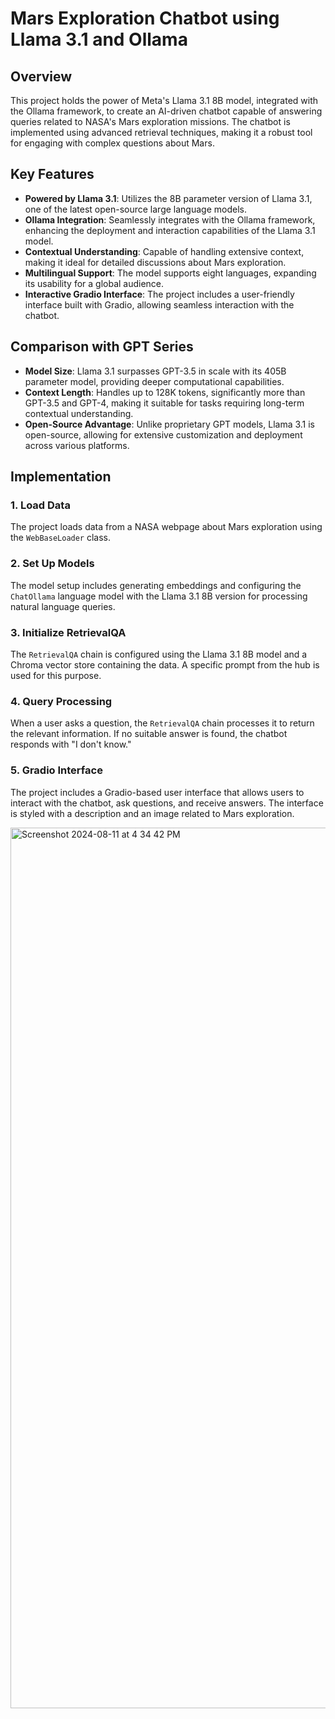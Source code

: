 # Mars Exploration Chatbot using Llama 3.1 and Ollama

## Overview

This project holds the power of Meta's Llama 3.1 8B model, integrated with the Ollama framework, to create an AI-driven chatbot capable of answering queries related to NASA's Mars exploration missions. 
The chatbot is implemented using advanced retrieval techniques, making it a robust tool for engaging with complex questions about Mars.

## Key Features

- **Powered by Llama 3.1**: Utilizes the 8B parameter version of Llama 3.1, one of the latest open-source large language models.
- **Ollama Integration**: Seamlessly integrates with the Ollama framework, enhancing the deployment and interaction capabilities of the Llama 3.1 model.
- **Contextual Understanding**: Capable of handling extensive context, making it ideal for detailed discussions about Mars exploration.
- **Multilingual Support**: The model supports eight languages, expanding its usability for a global audience.
- **Interactive Gradio Interface**: The project includes a user-friendly interface built with Gradio, allowing seamless interaction with the chatbot.

## Comparison with GPT Series

- **Model Size**: Llama 3.1 surpasses GPT-3.5 in scale with its 405B parameter model, providing deeper computational capabilities.
- **Context Length**: Handles up to 128K tokens, significantly more than GPT-3.5 and GPT-4, making it suitable for tasks requiring long-term contextual understanding.
- **Open-Source Advantage**: Unlike proprietary GPT models, Llama 3.1 is open-source, allowing for extensive customization and deployment across various platforms.



## Implementation


### 1. Load Data
The project loads data from a NASA webpage about Mars exploration using the `WebBaseLoader` class.

### 2. Set Up Models
The model setup includes generating embeddings and configuring the `ChatOllama` language model with the Llama 3.1 8B version for processing natural language queries.

### 3. Initialize RetrievalQA
The `RetrievalQA` chain is configured using the Llama 3.1 8B model and a Chroma vector store containing the data. A specific prompt from the hub is used for this purpose.

### 4. Query Processing
When a user asks a question, the `RetrievalQA` chain processes it to return the relevant information. If no suitable answer is found, the chatbot responds with "I don't know."

### 5. Gradio Interface
The project includes a Gradio-based user interface that allows users to interact with the chatbot, ask questions, and receive answers. The interface is styled with a description and an image related to Mars exploration.


<img width="1409" alt="Screenshot 2024-08-11 at 4 34 42 PM" src="https://github.com/user-attachments/assets/a4b356d1-506f-43a1-b315-2d1101ef99a3">


